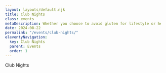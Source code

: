 ```yaml
---
layout: layouts/default.njk
title: Club Nights
class: events
metaDescription: Whether you choose to avoid gluten for lifestyle or health reasons, going gluten-free doesn’t mean missing out. Chang’s has a great range of gluten free and wheat free (tamari) products options just for you!
date: 2024-08-22
permalink: "/events/club-nights/"
eleventyNavigation:
  key: Club Nights
  parent: Events
  order: 1
---
```

Club Nights
```


